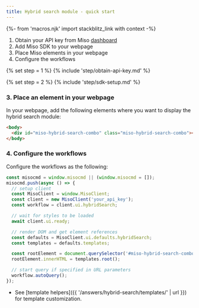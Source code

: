 ```yaml
---
title: Hybrid search module - quick start
---
```


{%- from 'macros.njk' import stackblitz_link with context -%}

1. Obtain your API key from Miso [dashboard](https://dojo.askmiso.com/)
2. Add Miso SDK to your webpage
3. Place Miso elements in your webpage
4. Configure the workflows

{% set step = 1 %}
{% include 'step/obtain-api-key.md' %}

{% set step = 2 %}
{% include 'step/sdk-setup.md' %}

### 3. Place an element in your webpage

In your webpage, add the following elements where you want to display the hybrid search module:

```html
<body>
  <div id="miso-hybrid-search-combo" class="miso-hybrid-search-combo"></div>
</body>
```

### 4. Configure the workflows

Configure the workflows as the following:

```js
const misocmd = window.misocmd || (window.misocmd = []);
misocmd.push(async () => {
  // setup client
  const MisoClient = window.MisoClient;
  const client = new MisoClient('your_api_key');
  const workflow = client.ui.hybridSearch;

  // wait for styles to be loaded
  await client.ui.ready;

  // render DOM and get element references
  const defaults = MisoClient.ui.defaults.hybridSearch;
  const templates = defaults.templates;

  const rootElement = document.querySelector('#miso-hybrid-search-combo');
  rootElement.innerHTML = templates.root();

  // start query if specified in URL parameters
  workflow.autoQuery();
});
```

* See [template helpers]({{ '/answers/hybrid-search/templates/' | url }}) for template customization.

